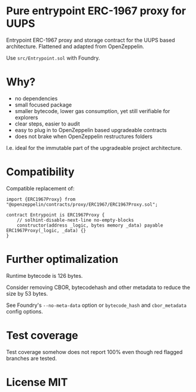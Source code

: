 # Pure entrypoint ERC-1967 proxy for UUPS

Entrypoint ERC-1967 proxy and storage contract for the UUPS based architecture. Flattened and adapted from OpenZeppelin.

Use `src/Entrypoint.sol` with Foundry.

# Why?

- no dependencies
- small focused package
- smaller bytecode, lower gas consumption, yet still verifiable for explorers
- clear steps, easier to audit
- easy to plug in to OpenZeppelin based upgradeable contracts
- does not brake when OpenZeppelin restructures folders

I.e. ideal for the immutable part of the upgradeable project architecture.

# Compatibility

Compatible replacement of:

```solidity
import {ERC1967Proxy} from "@openzeppelin/contracts/proxy/ERC1967/ERC1967Proxy.sol";

contract Entrypoint is ERC1967Proxy {
    // solhint-disable-next-line no-empty-blocks
    constructor(address _logic, bytes memory _data) payable ERC1967Proxy(_logic, _data) {}
}
```

# Further optimalization

Runtime bytecode is 126 bytes.

Consider removing CBOR, bytecodehash and other metadata to reduce the size by 53 bytes.

See Foundry's `--no-meta-data` option or `bytecode_hash` and `cbor_metadata` config options.

# Test coverage

Test coverage somehow does not report 100% even though red flagged branches are tested.

# License MIT
